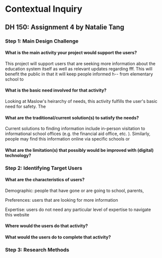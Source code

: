 # Contextual Inquiry 
## DH 150: Assignment 4 by Natalie Tang
### Step 1: Main Design Challenge

#### What is the main activity your project would support the users?
  This project will support users that are seeking more information about the education system itself as well as relevant updates regarding  fff. This will benefit the public in that it will keep people informed  h-- from elementary school to 

#### What is the basic need involved for that activity?
  Looking at Maslow's heirarchy of needs, this activity fulfills the user's basic need for safety. The 

#### What are the traditional/current solution(s) to satisfy the needs?
Current solutions to finding information include in-person visitation to informational school offices (e.g. the financial aid office, etc. ). Similarly, people may find this information online via specific schools or 

#### What are the limitation(s) that possibly would be improved with (digital) technology?

### Step 2: Identifying Target Users

#### What are the characteristics of users? 
Demographic: people that have gone or are going to school, parents, 

Preferences: users that are looking for more information 

Expertise: users do not need any particular level of expertise to navigate this website 

#### Where would the users do that activity?

#### What would the users do to complete that activity?

### Step 3: Research Methods

